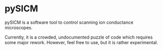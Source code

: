 # pySICM

pySICM is a software tool to control scanning ion conductance microscopes.

Currently, it is a crowded, undocumented puzzle of code which requires some major rework. However, feel free to use, but it is rather experimental.
